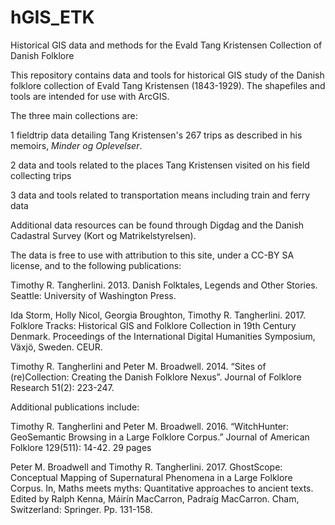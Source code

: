 # hGIS_ETK
Historical GIS data and methods for the Evald Tang Kristensen Collection of Danish Folklore

This repository contains data and tools for historical GIS study of the Danish folklore collection of Evald Tang Kristensen (1843-1929).
The shapefiles and tools are intended for use with ArcGIS. 

The three main collections are: 

1 fieldtrip data detailing Tang Kristensen's 267 trips as described in his memoirs, _Minder og Oplevelser_.

2 data and tools related to the places Tang Kristensen visited on his field collecting trips

3 data and tools related to transportation means including train and ferry data

Additional data resources can be found through Digdag and the Danish Cadastral Survey (Kort og Matrikelstyrelsen).

The data is free to use with attribution to this site, under a CC-BY SA license, and to the following publications:

Timothy R. Tangherlini. 2013. Danish Folktales, Legends and Other Stories. Seattle: University of Washington Press.

Ida Storm, Holly Nicol, Georgia Broughton, Timothy R. Tangherlini. 2017. Folklore Tracks: Historical GIS and Folklore Collection in 19th Century Denmark. Proceedings of the International Digital Humanities Symposium, Växjö, Sweden. CEUR.

Timothy R. Tangherlini and Peter M. Broadwell. 2014. “Sites of (re)Collection: Creating the Danish Folklore Nexus”. Journal of Folklore Research 51(2): 223-247. 

Additional publications include:

Timothy R. Tangherlini and Peter M. Broadwell. 2016. “WitchHunter: GeoSemantic Browsing in a Large Folklore Corpus.” Journal of American Folklore 129(511): 14-42. 29 pages

Peter M. Broadwell and Timothy R. Tangherlini. 2017. GhostScope: Conceptual Mapping of Supernatural Phenomena in a Large Folklore Corpus. In, Maths meets myths: Quantitative approaches to ancient texts. Edited by Ralph Kenna, Máirín MacCarron, Padraíg MacCarron. Cham, Switzerland: Springer. Pp. 131-158. 
